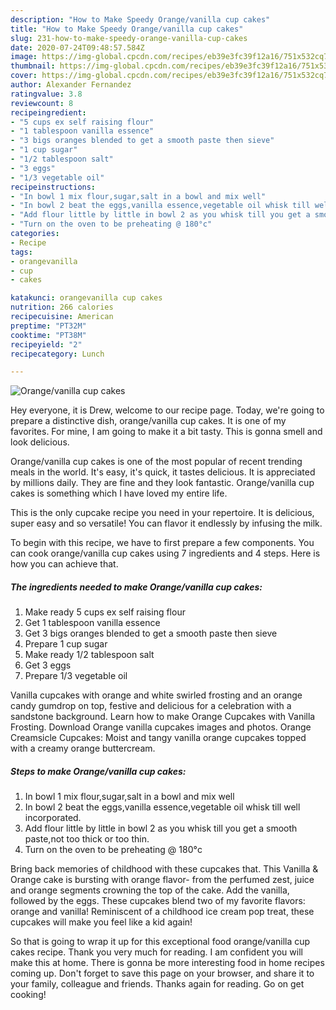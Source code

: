 ```yaml
---
description: "How to Make Speedy Orange/vanilla cup cakes"
title: "How to Make Speedy Orange/vanilla cup cakes"
slug: 231-how-to-make-speedy-orange-vanilla-cup-cakes
date: 2020-07-24T09:48:57.584Z
image: https://img-global.cpcdn.com/recipes/eb39e3fc39f12a16/751x532cq70/orangevanilla-cup-cakes-recipe-main-photo.jpg
thumbnail: https://img-global.cpcdn.com/recipes/eb39e3fc39f12a16/751x532cq70/orangevanilla-cup-cakes-recipe-main-photo.jpg
cover: https://img-global.cpcdn.com/recipes/eb39e3fc39f12a16/751x532cq70/orangevanilla-cup-cakes-recipe-main-photo.jpg
author: Alexander Fernandez
ratingvalue: 3.8
reviewcount: 8
recipeingredient:
- "5 cups ex self raising flour"
- "1 tablespoon vanilla essence"
- "3 bigs oranges blended to get a smooth paste then sieve"
- "1 cup sugar"
- "1/2 tablespoon salt"
- "3 eggs"
- "1/3 vegetable oil"
recipeinstructions:
- "In bowl 1 mix flour,sugar,salt in a bowl and mix well"
- "In bowl 2 beat the eggs,vanilla essence,vegetable oil whisk till well incorporated."
- "Add flour little by little in bowl 2 as you whisk till you get a smooth paste,not too thick or too thin."
- "Turn on the oven to be preheating @ 180°c"
categories:
- Recipe
tags:
- orangevanilla
- cup
- cakes

katakunci: orangevanilla cup cakes 
nutrition: 266 calories
recipecuisine: American
preptime: "PT32M"
cooktime: "PT38M"
recipeyield: "2"
recipecategory: Lunch

---
```



![Orange/vanilla cup cakes](https://img-global.cpcdn.com/recipes/eb39e3fc39f12a16/751x532cq70/orangevanilla-cup-cakes-recipe-main-photo.jpg)

Hey everyone, it is Drew, welcome to our recipe page. Today, we're going to prepare a distinctive dish, orange/vanilla cup cakes. It is one of my favorites. For mine, I am going to make it a bit tasty. This is gonna smell and look delicious.

Orange/vanilla cup cakes is one of the most popular of recent trending meals in the world. It's easy, it's quick, it tastes delicious. It is appreciated by millions daily. They are fine and they look fantastic. Orange/vanilla cup cakes is something which I have loved my entire life.

This is the only cupcake recipe you need in your repertoire. It is delicious, super easy and so versatile! You can flavor it endlessly by infusing the milk.


To begin with this recipe, we have to first prepare a few components. You can cook orange/vanilla cup cakes using 7 ingredients and 4 steps. Here is how you can achieve that.

<!--inarticleads1-->

##### The ingredients needed to make Orange/vanilla cup cakes:

1. Make ready 5 cups ex self raising flour
1. Get 1 tablespoon vanilla essence
1. Get 3 bigs oranges blended to get a smooth paste then sieve
1. Prepare 1 cup sugar
1. Make ready 1/2 tablespoon salt
1. Get 3 eggs
1. Prepare 1/3 vegetable oil


Vanilla cupcakes with orange and white swirled frosting and an orange candy gumdrop on top, festive and delicious for a celebration with a sandstone background. Learn how to make Orange Cupcakes with Vanilla Frosting. Download Orange vanilla cupcakes images and photos. Orange Creamsicle Cupcakes: Moist and tangy vanilla orange cupcakes topped with a creamy orange buttercream. 

<!--inarticleads2-->

##### Steps to make Orange/vanilla cup cakes:

1. In bowl 1 mix flour,sugar,salt in a bowl and mix well
1. In bowl 2 beat the eggs,vanilla essence,vegetable oil whisk till well incorporated.
1. Add flour little by little in bowl 2 as you whisk till you get a smooth paste,not too thick or too thin.
1. Turn on the oven to be preheating @ 180°c


Bring back memories of childhood with these cupcakes that. This Vanilla &amp; Orange cake is bursting with orange flavor- from the perfumed zest, juice and orange segments crowning the top of the cake. Add the vanilla, followed by the eggs. These cupcakes blend two of my favorite flavors: orange and vanilla! Reminiscent of a childhood ice cream pop treat, these cupcakes will make you feel like a kid again! 

So that is going to wrap it up for this exceptional food orange/vanilla cup cakes recipe. Thank you very much for reading. I am confident you will make this at home. There is gonna be more interesting food in home recipes coming up. Don't forget to save this page on your browser, and share it to your family, colleague and friends. Thanks again for reading. Go on get cooking!
